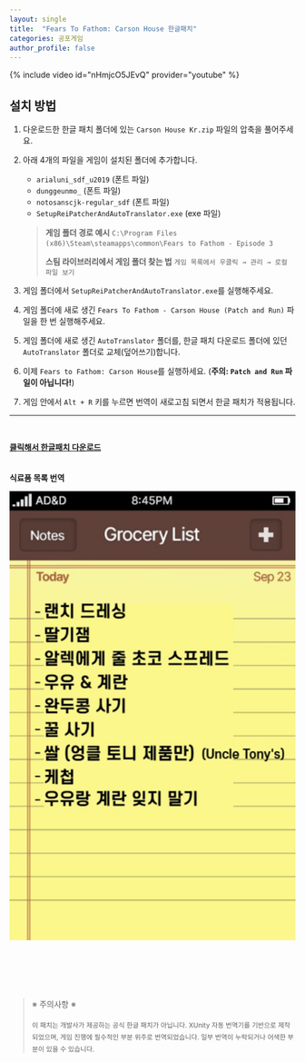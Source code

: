 ```yaml
---
layout: single
title:  "Fears To Fathom: Carson House 한글패치"
categories: 공포게임
author_profile: false
---
```


{% include video id="nHmjcO5JEvQ" provider="youtube" %}

##  설치 방법

1.  다운로드한 한글 패치 폴더에 있는 `Carson House Kr.zip` 파일의 압축을 풀어주세요.

2.  아래 4개의 파일을 게임이 설치된 폴더에 추가합니다.
    - `arialuni_sdf_u2019` (폰트 파일)
    - `dunggeunmo_` (폰트 파일)
    - `notosanscjk-regular_sdf` (폰트 파일)
    - `SetupReiPatcherAndAutoTranslator.exe` (exe 파일)

    > **게임 폴더 경로 예시**
    > `C:\Program Files (x86)\Steam\steamapps\common\Fears to Fathom - Episode 3`
    >
    > **스팀 라이브러리에서 게임 폴더 찾는 법**
    > `게임 목록에서 우클릭 → 관리 → 로컬 파일 보기`

3.  게임 폴더에서 `SetupReiPatcherAndAutoTranslator.exe`를 실행해주세요.

4.  게임 폴더에 새로 생긴 `Fears To Fathom - Carson House (Patch and Run)` 파일을 한 번 실행해주세요.

5.  게임 폴더에 새로 생긴 `AutoTranslator` 폴더를, 한글 패치 다운로드 폴더에 있던 `AutoTranslator` 폴더로 교체(덮어쓰기)합니다.

6.  이제 `Fears to Fathom: Carson House`를 실행하세요. (**주의: `Patch and Run` 파일이 아닙니다!**)

7.  게임 안에서 `Alt + R` 키를 누르면 번역이 새로고침 되면서 한글 패치가 적용됩니다.

---
<br>

**[클릭해서 한글패치 다운로드](https://drive.google.com/file/d/1EANCsdRm9ia8kYGCGlpNga6gLglyNPbR/view?usp=sharing)**
<br>
<br>
<br>
**식료품 목록 번역**

![list](/assets/images/list.png)
<br>
<br>
<br>
<br>
<br>
<br>

> ※ 주의사항 ※
>
> <sub>이 패치는 개발사가 제공하는 공식 한글 패치가 아닙니다. XUnity 자동 번역기를 기반으로 제작되었으며, 게임 진행에 필수적인 부분 위주로 번역되었습니다. 일부 번역이 누락되거나 어색한 부분이 있을 수 있습니다.</sub>

<!-- LikeBtn.com BEGIN -->
<span class="likebtn-wrapper" data-theme="custom" data-btn_size="80" data-icon_size="70" data-icon_l="thmb7-u" data-icon_l_c="#adaeb3" data-icon_d_c="#c1c2c7" data-bg_c="rgba(250,250,250,0)" data-bg_c_v="rgba(250,250,250,0)" data-ef_voting="grow" data-white_label="true" data-identifier="item_1" data-show_like_label="false" data-dislike_enabled="false" data-voting_cancelable="false" data-counter_show="false" data-counter_clickable="true" data-popup_disabled="true" data-share_enabled="false"></span>
<script>(function(d,e,s){if(d.getElementById("likebtn_wjs"))return;a=d.createElement(e);m=d.getElementsByTagName(e)[0];a.async=1;a.id="likebtn_wjs";a.src=s;m.parentNode.insertBefore(a, m)})(document,"script","//w.likebtn.com/js/w/widget.js");</script>
<!-- LikeBtn.com END -->